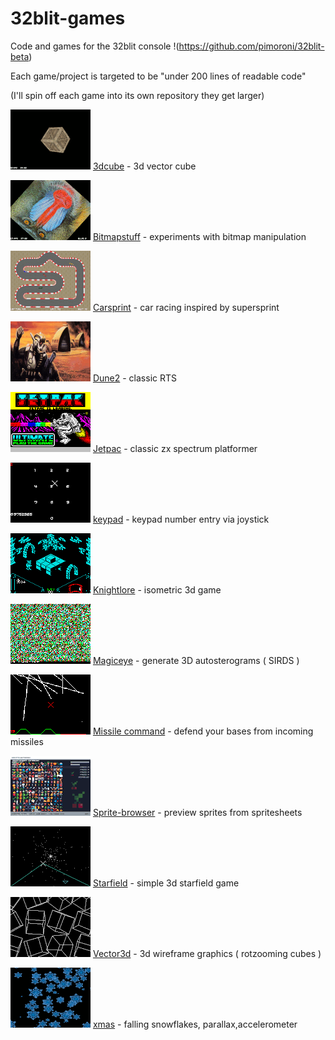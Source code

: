 # 32blit-games
Code and games for the 32blit console  !(https://github.com/pimoroni/32blit-beta)

Each game/project is targeted to be "under 200 lines of readable code"

(I'll spin off each game into its own repository they get larger)

![](https://raw.githubusercontent.com/mikerr/32blit-games/master/3dcube/splash.png)
[3dcube](https://github.com/mikerr/32blit-games/tree/master/3dcube) - 3d vector cube 

![](https://raw.githubusercontent.com/mikerr/32blit-games/master/bitmapstuff/splash.png)
[Bitmapstuff](https://github.com/mikerr/32blit-games/tree/master/bitmapstuff) - experiments with bitmap manipulation

![](https://raw.githubusercontent.com/mikerr/32blit-games/master/carsprint/splash.png)
[Carsprint](https://github.com/mikerr/32blit-games/tree/master/carsprint) - car racing inspired by supersprint

![](https://raw.githubusercontent.com/mikerr/32blit-games/master/dune2/splash.png)
[Dune2](https://github.com/mikerr/32blit-games/tree/master/dune2) - classic RTS

![](https://raw.githubusercontent.com/mikerr/32blit-games/master/jetpac/splash.png)
[Jetpac](https://github.com/mikerr/32blit-games/tree/master/jetpac) - classic zx spectrum platformer

![](https://raw.githubusercontent.com/mikerr/32blit-games/master/keypad/splash.png)
[keypad](https://github.com/mikerr/32blit-games/tree/master/keypad) - keypad number entry via joystick

![](https://raw.githubusercontent.com/mikerr/32blit-games/master/knightlore/splash.png)
[Knightlore](https://github.com/mikerr/32blit-games/tree/master/knightlore) - isometric 3d game 

![](https://raw.githubusercontent.com/mikerr/32blit-games/master/magiceye/splash.png)
[Magiceye](https://github.com/mikerr/32blit-games/tree/master/magiceye) - generate 3D autosterograms ( SIRDS )

![](https://raw.githubusercontent.com/mikerr/32blit-games/master/missile/splash.png)
[Missile command](https://github.com/mikerr/32blit-games/tree/master/missile) - defend your bases from incoming missiles

![](https://raw.githubusercontent.com/mikerr/32blit-games/master/sprite-browser/splash.png)
[Sprite-browser](https://github.com/mikerr/32blit-games/tree/master/sprite-browser) - preview sprites from spritesheets

![](https://raw.githubusercontent.com/mikerr/32blit-games/master/starfield/splash.png)
[Starfield](https://github.com/mikerr/32blit-games/tree/master/starfield) - simple 3d starfield game 

![](https://raw.githubusercontent.com/mikerr/32blit-games/master/vector3d/splash.png)
[Vector3d](https://github.com/mikerr/32blit-games/tree/master/vector3d) - 3d wireframe graphics  ( rotzooming cubes )

![](https://raw.githubusercontent.com/mikerr/32blit-games/master/xmas/splash.png)
[xmas](https://github.com/mikerr/32blit-games/tree/master/xmas) - falling snowflakes, parallax,accelerometer
